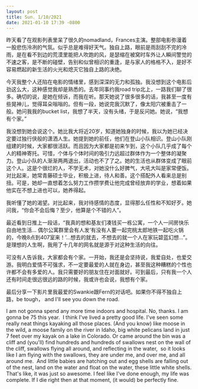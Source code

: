 ```yaml
---
layout: post
title: Sun. 1/10/2021
date: 2021-01-10 17:39 -0800
---
```


昨天看了在观影列表里呆了很久的nomadland，Frances主演。整部电影弥漫着一股悲伤泠冽的气氛。似乎总是难得好天气。独自上路，眼前是雨刮刮不完的冷雨，是在看不到边的荒漠里能把人吹跑的风，是瑟缩在被窝时车外让人瞬间警觉的不速之客，是不断的碰壁，告别和似曾相识的重逢，是与家人的格格不入，是好不容易燃起的新生活的火光和熄灭它独自上路的决绝。

今天我整个人还陷在电影的情绪里，感到深深的无力和孤独。我没想到这个电影后劲这么大，这种感觉我却是熟悉的。去年同事约我road trip北上，一路我们聊了很多。确切的说，是她在倾诉，而我在听。那天她说了很多很多的话，我甚至一度有些晃神儿，觉得耳朵嗡嗡的。但有一段，她说完我沉默了，像太阳穴被重击了一般。她问我我的bucket list，我想了半天，没有头绪，于是反问她。她说，“我想有个家。”

我没想到她会说这个。她比我大将近20岁，知道她独身的时候，我以为她已经决定要过独行侠般的潇洒人生。她提到她的前任，他们在登山小队相识。登山小队刚组建的时候，大家都很活跃。而且因为大家都是初来乍到，这个小队几乎成了每个人的精神寄托。可惜，个体与个体时间的吸引力远超过群体作为一个整体的凝聚力。登山小队的人渐渐两两退出，活动也不了了之。她的生活也从群体变成了眼前这个人。这是个很烂的人，不学无术，对她没什么好脾气，大吼大叫是家常便饭。对比起来，她常青藤硕士毕业，积极上进，待人和善。这个搭配外人看来总是别扭。可是，她却一直想着怎么努力工作攒学费让他完成曾经放弃的学业，想着如果他实在不想上进也可以，她养得起。

我听懂了她的渴望。对比起来，我对待感情的态度，显得那么任性和不知好歹。她问我，“你会不会后悔？至少，他算是个不错的人”。

最近看到日推上一段话，“我真的想和基友们凑钱买一栋公寓，一个人一间房快乐自由地生活... 偶尔公寓群里会有人发‘有没有人要一起完桃太郎地铁一起吃火锅的，今晚8点到407室来！’...想去的就去，不想去的就一个人在家玩碧蓝幻想...”。是理想的人生啊，我用了十几年的网名就是源于对这种生活的向往。

可没有人告诉我，大家都会有个家。一开始，我还是会坚持说，我爱自处，也爱交游。我明白爱情不可强求，不一定要最爱的人就在身边，甚至我这种糟糕的个性也许都不会有多爱的人。我只需要好的朋友住在对面就好。可到最后，只有我一个人还有时间走很远很远的路的时候，我或许也会说，我想有个家。

最后分享一下影片里我最爱的Swankie跟Fern的对话吧。如果你不得不独自上路，be tough， and I'll see you down the road.

I am not gonna spend any more time indoors and hospital.
No, thanks.
I am gonna be 75 this year. 
I think I've lived a pretty good life.
I've seen some really neat things kayaking all those places.
(And you know) like moose in the wild, a moose family on the river in Idaho,
big white pelicans land in just 7 feet over my kayak on a lake in Colorado.
Or came around the bin was a cliff and (you'll) find hundreds and hundreds of swallows nest on the wall of the cliff, swallows flying all around, and reflecting in the water, 
so it looks like I am flying with the swallows, they are under me, and over me, and all around me. 
And little babies are hatching out and egg shells are falling out of the nest, land on the water and float on the water, these little white shells.
That's like, it was just so awesome. I feel like I've done enough, my life was complete.
If I die right then at that moment, (it would) be perfectly fine.   
